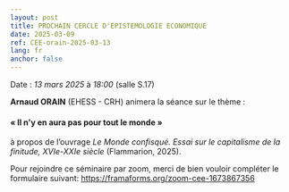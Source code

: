 ```yaml
---
layout: post
title: PROCHAIN CERCLE D'EPISTEMOLOGIE ECONOMIQUE
date: 2025-03-09
ref: CEE-orain-2025-03-13
lang: fr
anchor: false
---
```


<i class="fas fa-table"></i> Date : _13 mars 2025_ à _18:00_ (salle S.17)

**Arnaud ORAIN** (EHESS - CRH) animera la séance sur le thème :

#### «  Il n'y en aura pas pour tout le monde »

 à propos de l’ouvrage *Le Monde confisqué. Essai sur le capitalisme de la finitude, XVIe-XXIe siècle* (Flammarion, 2025).

Pour rejoindre ce séminaire par zoom, merci de bien vouloir compléter le formulaire suivant: https://framaforms.org/zoom-cee-1673867356 
